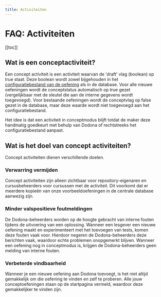 ```yaml
---
title: Activiteiten
---
```


# FAQ: Activiteiten

[[toc]]

## Wat is een conceptactiviteit?
Een concept activiteit is een activiteit waarvan de 'draft' vlag (boolean) op true staat. Deze boolean wordt zowel bijgehouden in het [configuratiebestand van de oefening](/nl/references/exercise-config) als in de database. Voor alle nieuwe oefeningen wordt de conceptstatus automatisch op true gezet (vergelijkbaar met de sleutel die aan de interne gegevens wordt toegevoegd). Voor bestaande oefeningen wordt de conceptvlag op false gezet in de database, maar deze waarde wordt niet toegevoegd aan het configuratiebestand.

Het idee is dat een activiteit in conceptmodus blijft totdat de maker deze handmatig goedkeurt met behulp van Dodona of rechtstreeks het configuratiebestand aanpast.

## Wat is het doel van concept activiteiten?
Concept activiteiten dienen verschillende doelen.

### Verwarring vermijden
Concept activiteiten zijn alleen zichtbaar voor repository-eigenaren en cursusbeheerders voor cursussen met de activiteit. Dit voorkomt dat er meerdere kopieën van onze voorbeeldoefeningen in de centrale database aanwezig zijn.

### Minder valspositieve foutmeldingen
De Dodona-beheerders worden op de hoogte gebracht van interne fouten tijdens de uitvoering van een oplossing. Wanneer een lesgever een nieuwe oefening maakt en experimenteert met het toevoegen van tests, komen deze fouten vaak voor. Hierdoor negeren de Dodona-beheerders deze berichten vaak, waardoor echte problemen onopgemerkt blijven. Wanneer een oefening nog in conceptmodus is, krijgen de Dodona-beheerders geen melding van interne fouten.

### Verbeterde vindbaarheid
Wanneer je een nieuwe oefening aan Dodona toevoegt, is het niet altijd gemakkelijk om die oefening te vinden en zelf te proberen. Alle jouw conceptoefeningen staan op de startpagina vermeld, waardoor deze gemakkelijker te vinden zijn.